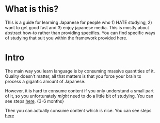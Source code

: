# What is this?

This is a guide for learning Japanese for people who 1) HATE studying, 2) want to get good fast and 3) enjoy japanese media. This is mostly about abstract how-to rather than providing specifics. You can find specific ways of studying that suit you within the framework provided here.

# Intro

The main way you learn language is by consuming massive quantities of it. Quality doesn't matter, all that matters is that you force your brain to process a gigantic amount of Japanese. 

However, it is hard to consume content if you only understand a small part of it, so you unfortunately *might* need to do a little bit of studying. You can see steps [here](/the-boring-part.md). {3-6 months}

Then you can actually consume content which is nice. You can see steps [here](/the-fun-part.md)